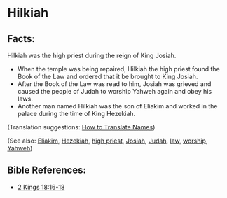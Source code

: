 # Hilkiah #

## Facts: ##

Hilkiah was the high priest during the reign of King Josiah. 

* When the temple was being repaired, Hilkiah the high priest found the Book of the Law and ordered that it be brought to King Josiah.
* After the Book of the Law was read to him, Josiah was grieved and caused the people of Judah to worship Yahweh again and obey his laws.
* Another man named Hilkiah was the son of Eliakim and worked in the palace during the time of King Hezekiah.

(Translation suggestions: [How to Translate Names](en/ta-vol1/translate/man/translate-names))

(See also: [Eliakim](../other/eliakim.md), [Hezekiah](../other/hezekiah.md), [high priest](../kt/highpriest.md), [Josiah](../other/josiah.md), [Judah](../other/kingdomofjudah.md), [law](../other/law.md), [worship](../kt/worship.md), [Yahweh](../kt/yahweh.md))

## Bible References: ##

* [2 Kings 18:16-18](en/tn/2ki/help/18/16)